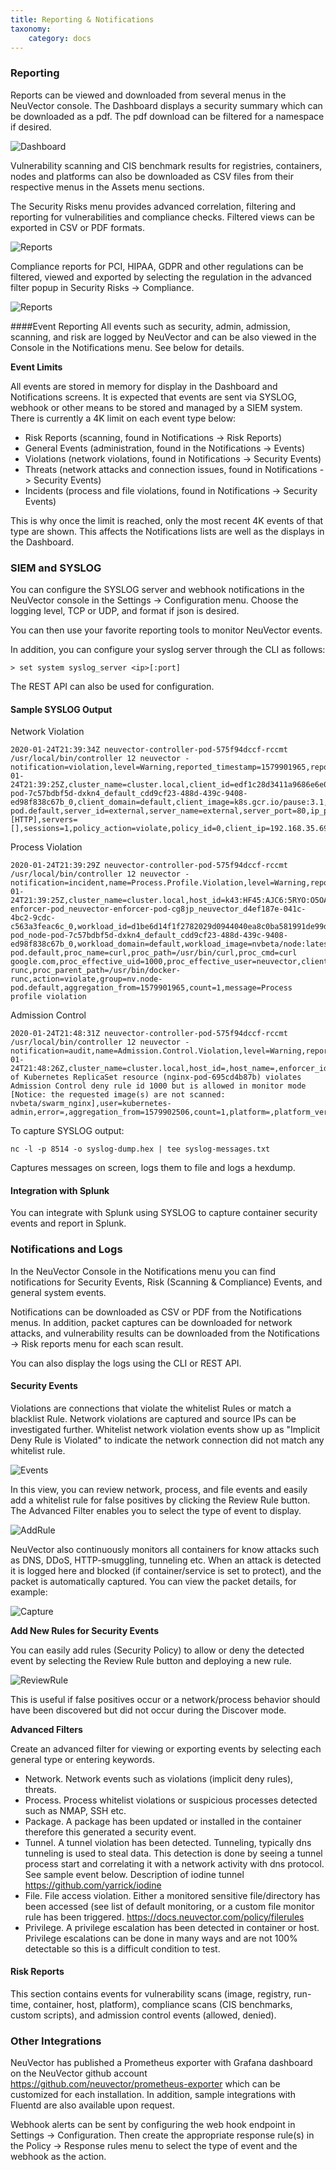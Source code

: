 ```yaml
---
title: Reporting & Notifications
taxonomy:
    category: docs
---
```


### Reporting 
Reports can be viewed and downloaded from several menus in the NeuVector console. The Dashboard displays a security summary which can be downloaded as a pdf. The pdf download can be filtered for a namespace if desired.

![Dashboard](3_0_Dashboard.png)

Vulnerability scanning and CIS benchmark results for registries, containers, nodes and platforms can also be downloaded as CSV files from their respective menus in the Assets menu sections. 

The Security Risks menu provides advanced correlation, filtering and reporting for vulnerabilities and compliance checks. Filtered views can be exported in CSV or PDF formats.

![Reports](security_risks_4.png)

Compliance reports for PCI, HIPAA, GDPR and other regulations can be filtered, viewed and exported by selecting the regulation in the advanced filter popup in Security Risks -> Compliance.

![Reports](gdpr_report.png)

####Event Reporting
All events such as security, admin, admission, scanning, and risk are logged by NeuVector and can be also viewed in the Console in the Notifications menu. See below for details.


<Strong>Event Limits</strong>

All events are stored in memory for display in the Dashboard and Notifications screens. It is expected that events are sent via SYSLOG, webhook or other means to be stored and managed by a SIEM system. There is currently a 4K limit on each event type below:
+ Risk Reports (scanning, found in Notifications -> Risk Reports)
+ General Events (administration, found in the Notifications -> Events)
+ Violations (network violations, found in Notifications -> Security Events)
+ Threats (network attacks and connection issues, found in Notifications -> Security Events)
+ Incidents (process and file violations, found in Notifications -> Security Events)

This is why once the limit is reached, only the most recent 4K events of that type are shown. This affects the Notifications lists are well as the displays in the Dashboard.

### SIEM and SYSLOG

You can configure the SYSLOG server and webhook notifications in the NeuVector console in the Settings -> Configuration menu. Choose the logging level, TCP or UDP, and format if json is desired.

You can then use your favorite reporting tools to monitor NeuVector events.

In addition, you can configure your syslog server through the CLI as follows:

```
> set system syslog_server <ip>[:port]
```

The REST API can also be used for configuration.


#### Sample SYSLOG Output

Network Violation
```
2020-01-24T21:39:34Z neuvector-controller-pod-575f94dccf-rccmt /usr/local/bin/controller 12 neuvector - notification=violation,level=Warning,reported_timestamp=1579901965,reported_at=2020-01-24T21:39:25Z,cluster_name=cluster.local,client_id=edf1c28d3411a9686e6e0374a9325b6a3626619938d3cf435a9d90075a1ef653,client_name=k8s_POD_node-pod-7c57bdbf5d-dxkn4_default_cdd9cf23-488d-439c-9408-ed98f838c67b_0,client_domain=default,client_image=k8s.gcr.io/pause:3.1,client_service=node-pod.default,server_id=external,server_name=external,server_port=80,ip_proto=6,applications=[HTTP],servers=[],sessions=1,policy_action=violate,policy_id=0,client_ip=192.168.35.69,server_ip=172.217.5.110
```

Process Violation
```
2020-01-24T21:39:29Z neuvector-controller-pod-575f94dccf-rccmt /usr/local/bin/controller 12 neuvector - notification=incident,name=Process.Profile.Violation,level=Warning,reported_timestamp=1579901965,reported_at=2020-01-24T21:39:25Z,cluster_name=cluster.local,host_id=k43:HF45:AJC6:5RYO:O5OA:KACD:KRT2:M3O6:P3VQ:IC4I:FSRD:P3HJ:ETLS,host_name=k43,enforcer_id=90822bad25eea14180c0942bf30197528bdab8c8237f307cc3059e6bbdb91f7a,enforcer_name=k8s_neuvector-enforcer-pod_neuvector-enforcer-pod-cg8jp_neuvector_d4ef187e-041c-4bc2-9cdc-c563a3feac6c_0,workload_id=d1be6d14f1f2782029d0944040ea8c0ba581991de99df86041205e15abc80209,workload_name=k8s_node-pod_node-pod-7c57bdbf5d-dxkn4_default_cdd9cf23-488d-439c-9408-ed98f838c67b_0,workload_domain=default,workload_image=nvbeta/node:latest,workload_service=node-pod.default,proc_name=curl,proc_path=/usr/bin/curl,proc_cmd=curl google.com,proc_effective_uid=1000,proc_effective_user=neuvector,client_ip=,server_ip=,client_port=0,server_port=0,server_conn_port=0,ether_type=0,ip_proto=0,conn_ingress=false,proc_parent_name=docker-runc,proc_parent_path=/usr/bin/docker-runc,action=violate,group=nv.node-pod.default,aggregation_from=1579901965,count=1,message=Process profile violation
```

Admission Control
```
2020-01-24T21:48:31Z neuvector-controller-pod-575f94dccf-rccmt /usr/local/bin/controller 12 neuvector - notification=audit,name=Admission.Control.Violation,level=Warning,reported_timestamp=1579902506,reported_at=2020-01-24T21:48:26Z,cluster_name=cluster.local,host_id=,host_name=,enforcer_id=,enforcer_name=,workload_domain=default,workload_image=nvbeta/swarm_nginx,base_os=,high_vul_cnt=0,medium_vul_cnt=0,cvedb_version=,message=Creation of Kubernetes ReplicaSet resource (nginx-pod-695cd4b87b) violates Admission Control deny rule id 1000 but is allowed in monitor mode [Notice: the requested image(s) are not scanned: nvbeta/swarm_nginx],user=kubernetes-admin,error=,aggregation_from=1579902506,count=1,platform=,platform_version=
```

To capture SYSLOG output:
```
nc -l -p 8514 -o syslog-dump.hex | tee syslog-messages.txt
```

Captures messages on screen, logs them to file and logs a hexdump.

#### Integration with Splunk
You can integrate with Splunk using SYSLOG to capture container security events and report in Splunk. 


### Notifications and Logs
In the NeuVector Console in the Notifications menu you can find notifications for Security Events, Risk (Scanning & Compliance) Events, and general system events.

Notifications can be downloaded as CSV or PDF from the Notifications menus. In addition, packet captures can be downloaded for network attacks, and vulnerability results can be downloaded from the Notifications -> Risk reports menu for each scan result.

You can also display the logs using the CLI or REST API.

#### Security Events

Violations are connections that violate the whitelist Rules or match a blacklist Rule. Network violations are captured and source IPs can be investigated further. Whitelist network  violation events show up as "Implicit Deny Rule is Violated" to indicate the network connection did not match any whitelist rule.

![Events](Security_Events321.png)

In this view, you can review network, process, and file events and easily add a whitelist rule for false positives by clicking the Review Rule button. The Advanced Filter enables you to select the type of event to display.

![AddRule](security_events_addrule.png)

NeuVector also continuously monitors all containers for know attacks such as DNS, DDoS, HTTP-smuggling, tunneling etc. When an attack is detected it is logged here and blocked (if container/service is set to protect), and the packet is automatically captured. You can view the packet details, for example:

![Capture](ping_capture.png)

<strong>Add New Rules for Security Events</strong>

You can easily add rules (Security Policy) to allow or deny the detected event by selecting the Review Rule button and deploying a new rule. 

![ReviewRule](security_events_review.png)

This is useful if false positives occur or a network/process behavior should have been discovered but did not occur during the Discover mode.

<strong>Advanced Filters</strong>

Create an advanced filter for viewing or exporting events by selecting each general type or entering keywords.
+ Network. Network events such as violations (implicit deny rules), threats.
+ Process. Process whitelist violations or suspicious processes detected such as NMAP, SSH etc.
+ Package. A package has been updated or installed in the container therefore this generated a security event.
+ Tunnel. A tunnel violation has been detected. Tunneling, typically dns tunneling is used to steal data. This detection is done by seeing a tunnel process start and correlating it with a network activity with dns protocol. See sample event below.  Description of iodine tunnel https://github.com/yarrick/iodine
+ File. File access violation. Either a monitored sensitive file/directory has been accessed (see list of default monitoring, or a custom file monitor rule has been triggered. https://docs.neuvector.com/policy/filerules
+ Privilege. A privilege escalation has been detected in container or host. Privilege escalations can be done in many ways and are not 100% detectable so this is a difficult condition to test.

#### Risk Reports
This section contains events for vulnerability scans (image, registry, run-time, container, host, platform), compliance scans (CIS benchmarks, custom scripts), and admission control events (allowed, denied).

### Other Integrations
NeuVector has published a Prometheus exporter with Grafana dashboard on the NeuVector github account https://github.com/neuvector/prometheus-exporter which can be customized for each installation.  In addition, sample integrations with Fluentd are also available upon request.

Webhook alerts can be sent by configuring the web hook endpoint in Settings -> Configuration. Then create the appropriate response rule(s) in the Policy -> Response rules menu to select the type of event and the webhook as the action.



